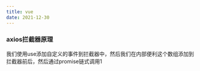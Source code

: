 ```yaml
---
title: vue
date: 2021-12-30
---
```

<!--
 * @Descripttion: ----描述----
 * @version: 1.0
 * @Author: 张鹏
 * @Date: 2022-01-02 00:09:03
 * @LastEditors: 张鹏
 * @LastEditTime: 2022-01-07 15:32:49
-->
### axios拦截器原理
我们使用use添加自定义的事件到拦截器中，然后我们在内部便利这个数组添加到拦截器前后，然后通过promise链式调用1
